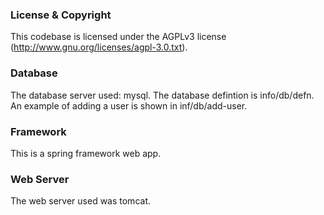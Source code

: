 

### License & Copyright ###

This codebase is licensed under the AGPLv3 license (http://www.gnu.org/licenses/agpl-3.0.txt). 

### Database ###

The database server used: mysql. The database defintion is
info/db/defn. An example of adding a user is shown in inf/db/add-user.


### Framework ###

This is a spring framework web app.

### Web Server ###

The web server used was tomcat.

